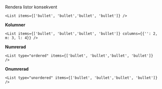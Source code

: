 Rendera listor konsekvent

```
<List items={['bullet', 'bullet','bullet', 'bullet']} />
```

**Kolumner**

```
<List items={['bullet', 'bullet','bullet', 'bullet']} columns={{'': 2, m: 3, l: 4}} />
```

**Numrerad**

```
<List type="ordered" items={['bullet', 'bullet','bullet', 'bullet']} />
```

**Onumrerad**

```
<List type="unordered" items={['bullet', 'bullet','bullet', 'bullet']} />
```
